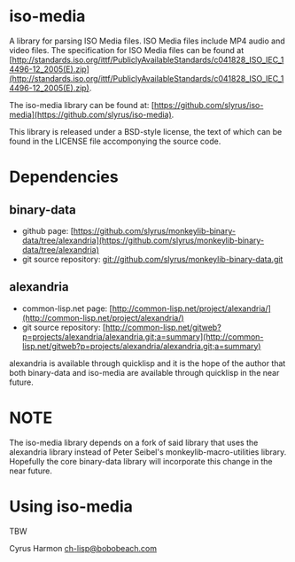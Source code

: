 
iso-media
=========

A library for parsing ISO Media files. ISO Media files include MP4
audio and video files. The specification for ISO Media files can be
found at
[http://standards.iso.org/ittf/PubliclyAvailableStandards/c041828_ISO_IEC_14496-12_2005(E).zip](http://standards.iso.org/ittf/PubliclyAvailableStandards/c041828_ISO_IEC_14496-12_2005(E).zip).

The iso-media library can be found at: [https://github.com/slyrus/iso-media](https://github.com/slyrus/iso-media).

This library is released under a BSD-style license, the text of which
can be found in the LICENSE file accomponying the source code.

Dependencies
============

## binary-data

* github page: [https://github.com/slyrus/monkeylib-binary-data/tree/alexandria](https://github.com/slyrus/monkeylib-binary-data/tree/alexandria)
* git source repository: [git://github.com/slyrus/monkeylib-binary-data.git](git://github.com/slyrus/monkeylib-binary-data.git)

## alexandria

* common-lisp.net page: [http://common-lisp.net/project/alexandria/](http://common-lisp.net/project/alexandria/)
* git source repository: [http://common-lisp.net/gitweb?p=projects/alexandria/alexandria.git;a=summary](http://common-lisp.net/gitweb?p=projects/alexandria/alexandria.git;a=summary)

alexandria is available through quicklisp and it is the hope of the
author that both binary-data and iso-media are available through
quicklisp in the near future.

NOTE
====

The iso-media library depends on a fork of said library that uses the
alexandria library instead of Peter Seibel's monkeylib-macro-utilities
library. Hopefully the core binary-data library will incorporate this
change in the near future.

Using iso-media
===============

TBW

Cyrus Harmon
ch-lisp@bobobeach.com
